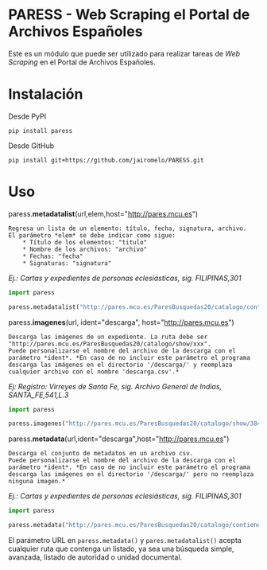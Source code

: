 # PARESS - Web Scraping el Portal de Archivos Españoles

Este es un módulo que puede ser utilizado para realizar tareas de *Web Scraping* en el Portal de Archivos Españoles.

# Instalación

Desde PyPI

`pip install paress`

Desde GitHub

`pip install git+https://github.com/jairomelo/PARESS.git`

# Uso

paress.**metadatalist**(url,elem,host="http://pares.mcu.es")

	Regresa un lista de un elemento: título, fecha, signatura, archivo.
	El parámetro *elem* se debe indicar como sigue:
		* Título de los elementos: "titulo"
		* Nombre de los archivos: "archivo"
		* Fechas: "fecha"
		* Signaturas: "signatura"

*Ej.: Cartas y expedientes de personas eclesiásticas, sig. FILIPINAS,301*

```python
import paress

paress.metadatalist("http://pares.mcu.es/ParesBusquedas20/catalogo/contiene/425393","fecha")

```

paress.**imagenes**(url, ident="descarga", host="http://pares.mcu.es")

	Descarga las imágenes de un expediente. La ruta debe ser "http://pares.mcu.es/ParesBusquedas20/catalogo/show/xxx".
	Puede personalizarse el nombre del archivo de la descarga con el parámetro *ident*. *En caso de no incluir este parámetro el programa descarga las imágenes en el directorio '/descarga/' y reemplaza cualquier archivo con el nombre 'descarga.csv'.*

*Ej: Registro: Virreyes de Santa Fe, sig. Archivo General de Indias, SANTA_FE,541,L.3*

```python
import paress

paress.imagenes("http://pares.mcu.es/ParesBusquedas20/catalogo/show/384442","mi_nombre")

```

paress.**metadata**(url,ident="descarga",host="http://pares.mcu.es")

	Descarga el conjunto de metadatos en un archivo csv.
	Puede personalizarse el nombre del archivo de la descarga con el parámetro *ident*. *En caso de no incluir este parámetro el programa descarga las imágenes en el directorio '/descarga/' pero no reemplaza ninguna imagen.*

*Ej.: Cartas y expedientes de personas eclesiásticas, sig. FILIPINAS,301*

```python
import paress

paress.metadata("http://pares.mcu.es/ParesBusquedas20/catalogo/contiene/425393")

```

El parámetro URL en `paress.metadata()` y `pares.metadatalist()` acepta cualquier ruta que contenga un listado, ya sea una búsqueda simple, avanzada, listado de autoridad o unidad documental.